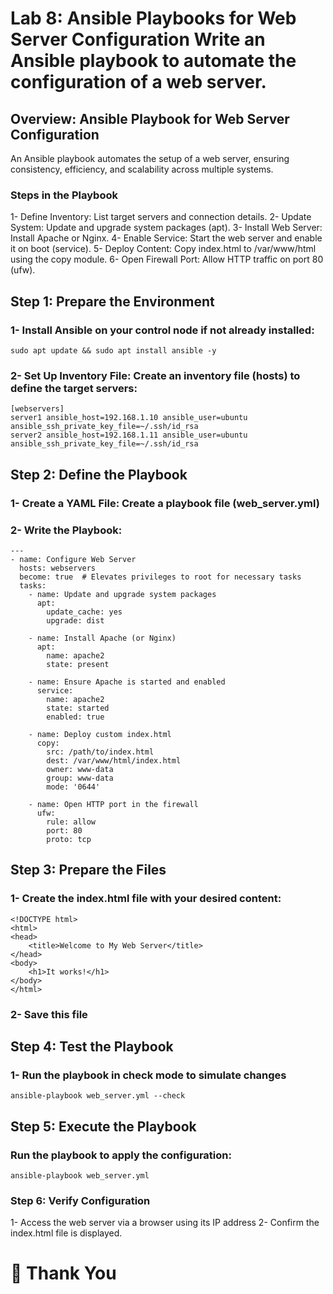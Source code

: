 # Lab 8: Ansible Playbooks for Web Server Configuration Write an Ansible playbook to automate the configuration of a web server.
## Overview: Ansible Playbook for Web Server Configuration
An Ansible playbook automates the setup of a web server, ensuring consistency, efficiency, and scalability across multiple systems.
### Steps in the Playbook
1- Define Inventory: List target servers and connection details.
2- Update System: Update and upgrade system packages (apt).
3- Install Web Server: Install Apache or Nginx.
4- Enable Service: Start the web server and enable it on boot (service).
5- Deploy Content: Copy index.html to /var/www/html using the copy module.
6- Open Firewall Port: Allow HTTP traffic on port 80 (ufw).
## Step 1: Prepare the Environment
### 1- Install Ansible on your control node if not already installed:
```
sudo apt update && sudo apt install ansible -y
```
### 2- Set Up Inventory File: Create an inventory file (hosts) to define the target servers:
```
[webservers]
server1 ansible_host=192.168.1.10 ansible_user=ubuntu ansible_ssh_private_key_file=~/.ssh/id_rsa
server2 ansible_host=192.168.1.11 ansible_user=ubuntu ansible_ssh_private_key_file=~/.ssh/id_rsa
```
## Step 2: Define the Playbook
### 1- Create a YAML File: Create a playbook file (web_server.yml)
### 2- Write the Playbook:
```
---
- name: Configure Web Server
  hosts: webservers
  become: true  # Elevates privileges to root for necessary tasks
  tasks:
    - name: Update and upgrade system packages
      apt:
        update_cache: yes
        upgrade: dist
    
    - name: Install Apache (or Nginx)
      apt:
        name: apache2
        state: present

    - name: Ensure Apache is started and enabled
      service:
        name: apache2
        state: started
        enabled: true

    - name: Deploy custom index.html
      copy:
        src: /path/to/index.html
        dest: /var/www/html/index.html
        owner: www-data
        group: www-data
        mode: '0644'

    - name: Open HTTP port in the firewall
      ufw:
        rule: allow
        port: 80
        proto: tcp
```
## Step 3: Prepare the Files
### 1- Create the index.html file with your desired content:
```
<!DOCTYPE html>
<html>
<head>
    <title>Welcome to My Web Server</title>
</head>
<body>
    <h1>It works!</h1>
</body>
</html>
```
### 2- Save this file
## Step 4: Test the Playbook
### 1- Run the playbook in check mode to simulate changes
```
ansible-playbook web_server.yml --check
```
## Step 5: Execute the Playbook
### Run the playbook to apply the configuration:
```
ansible-playbook web_server.yml
```
### Step 6: Verify Configuration
1- Access the web server via a browser using its IP address
2- Confirm the index.html file is displayed.
# 🙏 Thank You


